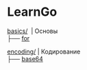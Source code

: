 # LearnGo

<a href="#">basics/</a>&nbsp; | Основы<br>
├── <a href="#">for<a><br>

<a href="#">encoding/</a> | Кодирование<br>
├── <a href="#">base64<a><br>